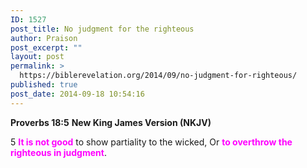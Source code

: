 ```yaml
---
ID: 1527
post_title: No judgment for the righteous
author: Praison
post_excerpt: ""
layout: post
permalink: >
  https://biblerevelation.org/2014/09/no-judgment-for-righteous/
published: true
post_date: 2014-09-18 10:54:16
---
```

<strong>Proverbs 18:5</strong>
<strong> New King James Version (NKJV)</strong>

5 <span style="color: #ff00ff;"><strong>It is not good</strong></span> to show partiality to the wicked,
Or <span style="color: #ff00ff;"><strong>to overthrow the righteous in judgment</strong></span>.